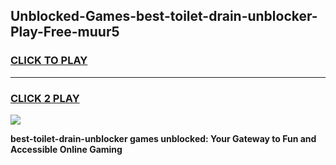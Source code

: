 
## Unblocked-Games-best-toilet-drain-unblocker-Play-Free-muur5
<h3>
<a href="https://premium76.site?title=best-toilet-drain-unblocker&ref=23A">CLICK TO PLAY</a></h3>
<hr>

<h3>
<a href="https://premium76.site?title=best-toilet-drain-unblocker&ref=23A">CLICK 2 PLAY</a>
  
</h3>

<a href="https://premium76.site?title=best-toilet-drain-unblocker&ref=23A"><img src="https://clearcache.store/games.png"></a>


**best-toilet-drain-unblocker games unblocked: Your Gateway to Fun and Accessible Online Gaming**
